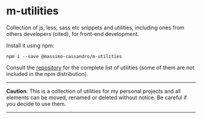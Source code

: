 # m-utilities

Collection of js, less, sass etc snippets and utilities, including ones from others developers (cited), for front-end development.

Install it using npm:

```
npm i --save @massimo-cassandro/m-utilities
```

Consult the [repository](https://github.com/massimo-cassandro/m-utilities) for the complete list of utilities (some of them are not included in the npm distribution).

***

**Caution**: This is a collection of utilities for my personal projects and all elements can be moved, renamed or deleted without notice. Be careful if you decide to use them.

***
